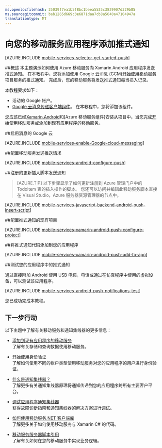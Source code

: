 ```yaml
---
ms.openlocfilehash: 25039f7ea1b5f8bc1beea5525c3829907d329b85
ms.sourcegitcommit: bab1265d669c3e6871daa7cb8a5640a47104947a
translationtype: MT
---
```

<properties 
    pageTitle="将推式通知添加到您的 Xamarin Android 应用程序 |Microsoft Azure" 
    description="了解如何配置推式通知 Google 云消息为您 Xamarin.Android 应用程序使用 Azure 移动服务和 Azure 通知集线器。" 
    documentationCenter="xamarin" 
    authors="ggailey777" 
    manager="dwrede" 
    services="mobile-services" 
    editor=""/>

<tags 
    ms.service="mobile-services" 
    ms.workload="mobile" 
    ms.tgt_pltfrm="mobile-xamarin-android" 
    ms.devlang="dotnet" 
    ms.topic="article" 
    ms.date="06/19/2015" 
    ms.author="glenga"/>

# 向您的移动服务应用程序添加推式通知

[AZURE.INCLUDE [mobile-services-selector-get-started-push](../../includes/mobile-services-selector-get-started-push.md)]

##概述
本主题演示如何使用 Azure 移动服务向 Xamarin.Android 应用程序发送推式通知。 在本教程中，您将添加使用 Google 云消息 (GCM)[开始使用移动服务]项目服务的推式通知。 完成后，您的移动服务将发送推式通知每当插入记录。

本教程要求如下︰

+ 活动的 Google 帐户。
+ [Google 云消息传递客户端组件]。 在本教程中，您将添加该组件。

您应该已经[Xamarin.Android]和[Azure 移动服务组件]安装从项目中，当您完成[开始使用移动服务]或[添加到现有应用程序的移动服务]。

##<a id="register"></a>启用消息的 Google 云

[AZURE.INCLUDE [mobile-services-enable-Google-cloud-messaging](../../includes/mobile-services-enable-google-cloud-messaging.md)]

##<a id="configure"></a>配置移动服务发送推送请求

[AZURE.INCLUDE [mobile-services-android-configure-push](../../includes/mobile-services-android-configure-push.md)]

##<a id="update-scripts"></a>注册的更新插入脚本发送通知

>[AZURE.TIP] 以下步骤显示了如何更新注册到 Azure 管理门户中的 TodoItem 表的插入操作的脚本。 您还可以访问并编辑此移动服务脚本直接在 Visual Studio，Azure 服务器资源管理器的节点中。 

[AZURE.INCLUDE [mobile-services-javascript-backend-android-push-insert-script](../../includes/mobile-services-javascript-backend-android-push-insert-script.md)]


##<a id="configure-app"></a>配置推式通知的现有项目

[AZURE.INCLUDE [mobile-services-xamarin-android-push-configure-project](../../includes/mobile-services-xamarin-android-push-configure-project.md)]

##<a id="add-push"></a>将推式通知代码添加到您的应用程序

[AZURE.INCLUDE [mobile-services-xamarin-android-push-add-to-app](../../includes/mobile-services-xamarin-android-push-add-to-app.md)]

##<a id="test"></a>测试您的应用程序中的推式通知

通过直接附加 Android 使用 USB 电缆，电话或通过在仿真程序中使用的虚拟设备，可以测试该应用程序。

[AZURE.INCLUDE [mobile-services-android-push-notifications-test](../../includes/mobile-services-android-push-notifications-test.md)]

您已成功完成本教程。

## <a name="next-steps"></a>下一步行动

以下主题中了解有关移动服务和通知集线器的更多信息︰

* [添加到现有应用程序的移动服务]
  <br/>了解有关存储和查询数据使用移动服务。

* [开始使用身份验证](mobile-services-android-get-started-users.md)
  <br/>了解如何使用不同的帐户类型使用移动服务对您的应用程序的用户进行身份验证。

* [什么是通知集线器？](../notification-hubs-overview.md)
  <br/>了解更多有关通知集线器原理将通知传递到您的应用程序跨所有主要客户平台。

* [调试应用程序通知集线器](http://go.microsoft.com/fwlink/p/?linkid=386630)
  </br>获得故障诊断指南和通知集线器的解决方案进行调试。 

* [如何使用移动服务.NET 客户端库](mobile-services-windows-dotnet-how-to-use-client-library.md)
  <br/>了解更多关于如何使用移动服务与 Xamarin C# 的代码。

* [移动服务服务器脚本引用](mobile-services-how-to-use-server-scripts.md)
  <br/>了解有关如何在您的移动服务中实现业务逻辑。

<!-- URLs. -->
[开始使用移动服务]: mobile-services-ios-get-started.md
[添加到现有应用程序的移动服务]: mobile-services-android-get-started-data.md

[Google 云消息传递客户端组件]: http://components.xamarin.com/view/GCMClient/
[Xamarin.Android]: http://xamarin.com/download/
[Azure 的移动服务组件]: http://components.xamarin.com/view/azure-mobile-services/
 